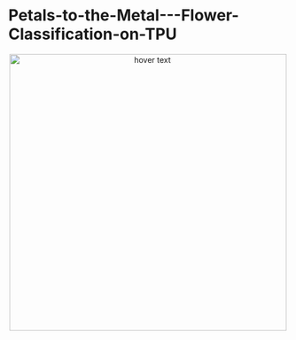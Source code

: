 # Petals-to-the-Metal---Flower-Classification-on-TPU


<p align="center">
  <img src="https://www.kaggleusercontent.com/kf/56787013/eyJhbGciOiJkaXIiLCJlbmMiOiJBMTI4Q0JDLUhTMjU2In0..OcSnoM1l6nJfMZcQbLCHtg.e09BzKNjO0KzmesUKqpyicN59RzZ2dQvMRz3P5VT2CV1Yu5YqRiBIWH7goDg-rQn6_7pXPswv0StrLuuGO3Xcn0MrS8NWryCq4Uvn06km5_LfJ8V3ibDRc5Q-SegLgYXTRuv2G621dSeTm38Jn1QcicDMWQ2_OeZhO6qruCflTdiMYxt4Cr_um55KBe5O2KC22kfl8WjA2kHtbcmN-72cCSz7SZmkbekbY3hIuqO08ljSzviMXHYRfghj_WatEf9i3AxeJrxM-8gX11niqnWVtS2_KlyrpPU7SCRzymVyMxCEIJRsE--19gCrXHJ3JOkZysvEfAop_HWUd9hm9sH7ofh4THWKGicLoxps0GtkvHTH36ssvKeQT4md94zXPvYuXiqV_42xtAaOk7JSVOCbcGUiuTfdpXOsE4bp141Kx2LIyplUZAmIGyWygCJpnw--XSfdky-U5JiMQESsb5wpqobIlnD30WgdfvWFhMopKb1qfSg2k3bsHa07o4rJhG0h5hihhOQMiMk1X2jfvLS_9Orvz66tv1sFgQNrZSoV7YbRlF7KoIVI3ePokvVbOmo3-bd1DBU3yANx0p5BOA1vxtQIIkEB0qAe03jW89QFsi7ocrsKnjw9CeSvUnAM2KnJjzkMl_zxnpr0zDsd-2gJzz0t1SwBKrV8rPqplMVNCQ.7XtaiAIJrNa56RAha9p1ng/__results___files/__results___22_0.png" width="500" title="hover text">
</p>
